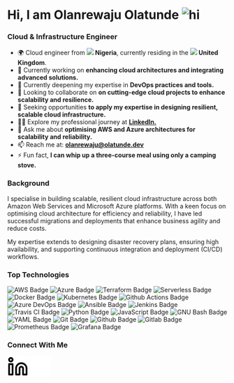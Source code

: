 # Hi, I am Olanrewaju Olatunde <img src="https://user-images.githubusercontent.com/1303154/88677602-1635ba80-d120-11ea-84d8-d263ba5fc3c0.gif" width="28px" height="28px" alt="hi">

### Cloud & Infrastructure Engineer

- 🌍 Cloud engineer from **<img src="https://cdn-icons-png.flaticon.com/128/5922/5922004.png" width="14"> Nigeria**, currently residing in the **<img src="https://cdn-icons-png.flaticon.com/128/8363/8363075.png" width="14"> United Kingdom**.
- 🔭 Currently working on **enhancing cloud architectures and integrating advanced solutions.**
- 🌱 Currently deepening my expertise in **DevOps practices and tools.**
- 👯 Looking to collaborate on **on cutting-edge cloud projects to enhance scalability and resilience.**
- 🤝 Seeking opportunities **to apply my expertise in designing resilient, scalable cloud infrastructure.**
- 👨‍💻 Explore my professional journey at **[LinkedIn.](https://www.linkedin.com/in/olanrewajuolatunde/)**
- 💬 Ask me about **optimising AWS and Azure architectures for scalability and reliability.**
- 📫 Reach me at: **olanrewaju@olatunde.dev**
- ⚡ Fun fact, **I can whip up a three-course meal using only a camping stove.**

### Background

I specialise in building scalable, resilient cloud infrastructure across both Amazon Web Services and Microsoft Azure platforms. With a keen focus on optimising cloud architecture for efficiency and reliability, I have led successful migrations and deployments that enhance business agility and reduce costs.

My expertise extends to designing disaster recovery plans, ensuring high availability, and supporting continuous integration and deployment (CI/CD) workflows.

### Top Technologies

![AWS Badge](https://img.shields.io/badge/Amazon%20AWS-FF9900?style=for-the-badge&logo=amazonaws&logoColor=000000&labelColor=FFFFFF) ![Azure Badge](https://img.shields.io/badge/Microsoft%20Azure-0078D4?style=for-the-badge&logo=microsoftazure&logoColor=0078D4&labelColor=FFFFFF) ![Terraform Badge](https://img.shields.io/badge/Terraform-844FBA?style=for-the-badge&logo=terraform&labelColor=FFFFFF) ![Serverless Badge](https://img.shields.io/badge/Serverless-FD5750?style=for-the-badge&logo=serverless&labelColor=FFFFFF) ![Docker Badge](https://img.shields.io/badge/Docker-2496ED?style=for-the-badge&logo=docker&labelColor=FFFFFF) ![Kubernetes Badge](https://img.shields.io/badge/Kubernetes-326CE5?style=for-the-badge&logo=kubernetes&labelColor=FFFFFF) ![Github Actions Badge](https://img.shields.io/badge/Github%20Actions-2088FF?style=for-the-badge&logo=githubactions&labelColor=FFFFFF) ![Azure DevOps Badge](https://img.shields.io/badge/Azure%20DevOps-0078D7?style=for-the-badge&logo=azuredevops&logoColor=0078D7&labelColor=FFFFFF) ![Ansible Badge](https://img.shields.io/badge/Ansible-EE0000?style=for-the-badge&logo=ansible&logoColor=EE0000&labelColor=FFFFFF) ![Jenkins Badge](https://img.shields.io/badge/Jenkins-D24939?style=for-the-badge&logo=jenkins&labelColor=FFFFFF) ![Travis CI Badge](https://img.shields.io/badge/Travis%20CI-3EAAAF?style=for-the-badge&logo=travisci&labelColor=FFFFFF) ![Python Badge](https://img.shields.io/badge/Python-3776AB?style=for-the-badge&logo=python&labelColor=FFFFFF) ![JavaScript Badge](https://img.shields.io/badge/JavaScript-F7DF1E?style=for-the-badge&logo=javascript&labelColor=FFFFFF) ![GNU Bash Badge](https://img.shields.io/badge/GNU%20Bash-4EAA25?style=for-the-badge&logo=gnubash&labelColor=FFFFFF) ![YAML Badge](https://img.shields.io/badge/YAML-CB171E?style=for-the-badge&logo=yaml&logoColor=CB171E&labelColor=FFFFFF) ![Git Badge](https://img.shields.io/badge/Git-F05032?style=for-the-badge&logo=git&labelColor=FFFFFF) ![Github Badge](https://img.shields.io/badge/Github-181717?style=for-the-badge&logo=github&logoColor=181717&labelColor=FFFFFF) ![Gitlab Badge](https://img.shields.io/badge/Gitlab-FC6D26?style=for-the-badge&logo=gitlab&labelColor=FFFFFF) ![Prometheus Badge](https://img.shields.io/badge/Prometheus-E6522C?style=for-the-badge&logo=prometheus&labelColor=FFFFFF) ![Grafana Badge](https://img.shields.io/badge/Grafana-F46800?style=for-the-badge&logo=grafana&labelColor=FFFFFF)

### Connect With Me

[![website](./img/linkedin-light.svg)](https://www.linkedin.com/in/olanrewajuolatunde#gh-light-mode-only)
[![website](./img/linkedin-dark.svg)](https://www.linkedin.com/in/olanrewajuolatunde#gh-dark-mode-only)
&nbsp;&nbsp;
